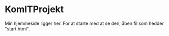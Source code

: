 # KomITProjekt
Min hjemmeside ligger her. For at starte med at se den, åben fil som hedder "start.html".
